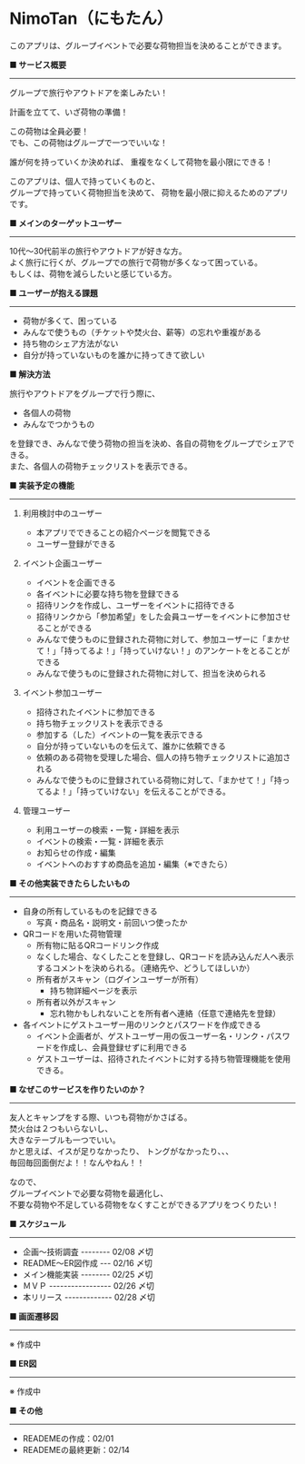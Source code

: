 # NimoTan（にもたん）
このアプリは、グループイベントで必要な荷物担当を決めることができます。
  
**■ サービス概要**  
***
  グループで旅行やアウトドアを楽しみたい！

  計画を立てて、いざ荷物の準備！  
  
  この荷物は全員必要！  
  でも、この荷物はグループで一つでいいな！  
    
  誰が何を持っていくか決めれば、
  重複をなくして荷物を最小限にできる！
   
  このアプリは、個人で持っていくものと、  
  グループで持っていく荷物担当を決めて、
  荷物を最小限に抑えるためのアプリです。  
    
**■ メインのターゲットユーザー** 
***  
  10代～30代前半の旅行やアウトドアが好きな方。  
  よく旅行に行くが、グループでの旅行で荷物が多くなって困っている。  
  もしくは、荷物を減らしたいと感じている方。  
 
**■ ユーザーが抱える課題**  
***   
 - 荷物が多くて、困っている
 - みんなで使うもの（チケットや焚火台、薪等）の忘れや重複がある
 - 持ち物のシェア方法がない
 - 自分が持っていないものを誰かに持ってきて欲しい
   
**■ 解決方法**
  
  旅行やアウトドアをグループで行う際に、
* 各個人の荷物
* みんなでつかうもの  

を登録でき、みんなで使う荷物の担当を決め、各自の荷物をグループでシェアできる。  
また、各個人の荷物チェックリストを表示できる。

**■ 実装予定の機能**  
***  
1. 利用検討中のユーザー
    - 本アプリでできることの紹介ページを閲覧できる
    - ユーザー登録ができる
   
2. イベント企画ユーザー
    - イベントを企画できる
    - 各イベントに必要な持ち物を登録できる
    - 招待リンクを作成し、ユーザーをイベントに招待できる
    - 招待リンクから「参加希望」をした会員ユーザーをイベントに参加させることができる
    - みんなで使うものに登録された荷物に対して、参加ユーザーに「まかせて！」「持ってるよ！」「持っていけない！」のアンケートをとることができる
    - みんなで使うものに登録された荷物に対して、担当を決められる
   
3. イベント参加ユーザー
    - 招待されたイベントに参加できる
    - 持ち物チェックリストを表示できる
    - 参加する（した）イベントの一覧を表示できる
    - 自分が持っていないものを伝えて、誰かに依頼できる
    - 依頼のある荷物を受理した場合、個人の持ち物チェックリストに追加される
    - みんなで使うものに登録されている荷物に対して、「まかせて！」「持ってるよ！」「持っていけない」を伝えることができる。
   
 4. 管理ユーザー
    - 利用ユーザーの検索・一覧・詳細を表示
    - イベントの検索・一覧・詳細を表示
    - お知らせの作成・編集
    - イベントへのおすすめ商品を追加・編集（※できたら）
   
**■ その他実装できたらしたいもの**
***
- 自身の所有しているものを記録できる
    - 写真・商品名・説明文・前回いつ使ったか
- QRコードを用いた荷物管理
    - 所有物に貼るQRコードリンク作成
    - なくした場合、なくしたことを登録し、QRコードを読み込んだ人へ表示するコメントを決められる。（連絡先や、どうしてほしいか）
    - 所有者がスキャン（ログインユーザーが所有）
       - 持ち物詳細ページを表示
    - 所有者以外がスキャン
       - 忘れ物かもしれないことを所有者へ連絡（任意で連絡先を登録）
- 各イベントにゲストユーザー用のリンクとパスワードを作成できる
    - イベント企画者が、ゲストユーザー用の仮ユーザー名・リンク・パスワードを作成し、会員登録せずに利用できる
    - ゲストユーザーは、招待されたイベントに対する持ち物管理機能を使用できる。


**■ なぜこのサービスを作りたいのか？**  
***  
  友人とキャンプをする際、いつも荷物がかさばる。  
  焚火台は２つもいらないし、  
  大きなテーブルも一つでいい。  
  かと思えば、イスが足りなかったり、
  トングがなかったり、、、  
  毎回毎回面倒だよ！！なんやねん！！
  
  なので、  
  グループイベントで必要な荷物を最適化し、   
  不要な荷物や不足している荷物をなくすことができるアプリをつくりたい！   
  
**■ スケジュール**  
***
- 企画〜技術調査 -------- 02/08 〆切
- README〜ER図作成 --- 02/16 〆切
- メイン機能実装 -------- 02/25 〆切
- ＭＶＰ ----------------- 02/26 〆切
- 本リリース ------------- 02/28 〆切
   
**■ 画面遷移図**
***
※ 作成中
   
**■ ER図**
***
※ 作成中
   
**■ その他**
***
- READEMEの作成：02/01
- READEMEの最終更新：02/14

